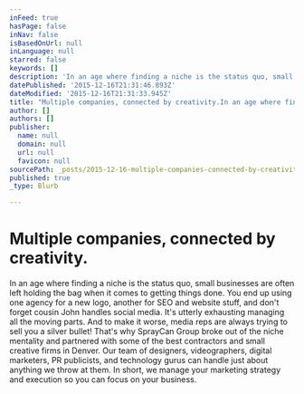 ```yaml
---
inFeed: true
hasPage: false
inNav: false
isBasedOnUrl: null
inLanguage: null
starred: false
keywords: []
description: 'In an age where finding a niche is the status quo, small businesses are often left holding the bag when it comes to getting things done. You end up using  one agency for a new logo, another for SEO and website stuff, and don’t forget cousin John handles social media. It’s utterly exhausting managing all the moving parts. And to make it worse, media reps are always trying to sell you a silver bullet!  That’s why SprayCan Group broke out of the niche mentality and partnered with some of the best contractors and small creative firms in Denver. Our team of designers, videographers, digital marketers, PR publicists, and technology gurus can handle just about anything we throw at them. In short, we manage your marketing strategy and execution so you can focus on your business.'
datePublished: '2015-12-16T21:31:46.893Z'
dateModified: '2015-12-16T21:31:33.945Z'
title: "Multiple companies, connected by creativity.In an age where finding a niche is the status quo, small businesses are often left holding the bag when it comes to getting things done. You end up using \_one\_agency for a new logo, another for SEO and website stuff, and don’t forget cousin John handles social media. It’s utterly exhausting managing\_all the moving parts. And to make it worse, media reps are\_always trying to sell you a silver bullet!\_ That’s why SprayCan Group\_broke out of the niche mentality and partnered with some of the best contractors\_and small creative firms\_in Denver. Our team of designers, videographers, digital marketers, PR publicists, and technology gurus can handle just about anything we\_throw at them.\_In short, we manage your marketing strategy and execution so you can focus on your business."
author: []
authors: []
publisher:
  name: null
  domain: null
  url: null
  favicon: null
sourcePath: _posts/2015-12-16-multiple-companies-connected-by-creativityin-an-age-where.md
published: true
_type: Blurb

---
```

# 

# Multiple companies, connected by creativity.

In an age where finding a niche is the status quo, small businesses are often left holding the bag when it comes to getting things done. You end up using  one agency for a new logo, another for SEO and website stuff, and don't forget cousin John handles social media. It's utterly exhausting managing all the moving parts. And to make it worse, media reps are always trying to sell you a silver bullet!  That's why SprayCan Group broke out of the niche mentality and partnered with some of the best contractors and small creative firms in Denver. Our team of designers, videographers, digital marketers, PR publicists, and technology gurus can handle just about anything we throw at them. In short, we manage your marketing strategy and execution so you can focus on your business.